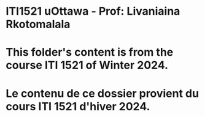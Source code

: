 # ITI1521 uOttawa - Prof: Livaniaina Rkotomalala

# This folder's content is from the course ITI 1521 of Winter 2024. 

# Le contenu de ce dossier provient du cours ITI 1521 d'hiver 2024.  

